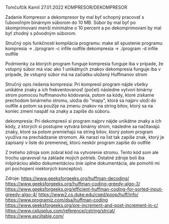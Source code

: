 Tomčufčík Kamil                                                                     27.01.2022
                                    KOMPRESOR/DEKOMPRESOR                                           

Zadanie
Kompresor a dekompresor by mal byť schopný pracovať s ľubovoľným binárnym súborom do 10 MB.
Súbor by mal byť po skomprimovaní menší minimálne o 10 percent a po dekomprimovaní by mal byť
zhodný s pôvodným súborom.

Stručný opis funkčnosti
kompilácia programu:
make all
spustenie programu:
kompresia -> ./program -c infile outfile
dekompresia -> ./program -d infile outfile

Podmienky za ktorých program funguje
kompresia funguje iba v prípade, že vstupný súbor má viac ako 1 unikátnych znakov
dekompresia funguje iba v prípade, že vstupný súbor má na začiatku uložený Huffmanov strom


Stručný opis riešenia
kompresia:
Pri kompresii program nájde všetky unikátne znaky a ich frekventovanosť (počet)
následne vytvorí binárny strom pomocou huffmanovho kódovania, potom sa kódy, ktoré získame
prechodom binárneho stromu, uložia do "mapy", ktorá sa najprv uloží do outfile a potom sa 
použije na zmenu znakov na string bitov, ktorý sa na koniec zmení naspäť na znaky a zapíše
do súboru.

dekompresia:
Pri dekompresii si program najprv nájde unikátne znaky a ich kódy, z ktorých si postupne 
vytvára binárny strom, následne sa načítavajú znaky, ktoré sa potom premieňajú na string
bitov, ktorý potom program využíva na prechádzanie stromom. Ak narazí na list tak zapíše
znak, ktorý je zapísaný v liste do premennej, ktorú neskôr program zapíše do outfile


Z tretieho zdroja som zobral kód na vytvorenie stromu. Tento kód som ale trochu upravoval
na základe mojich potrieb. Ostatné zdroje boli iba inšpiráciou alebo dokumentáciou 
(nie úplne dokumentácia, ale pomohli mi pri pochopení niektorých konceptov).

Zdroje:
https://www.geeksforgeeks.org/huffman-decoding/
https://www.geeksforgeeks.org/huffman-coding-greedy-algo-3/
https://www.geeksforgeeks.org/efficient-huffman-coding-for-sorted-input-greedy-algo-4/
https://www2.cs.duke.edu/csed/poop/huff/info/
https://www.programiz.com/dsa/huffman-coding
https://www.geeksforgeeks.org/pre-increment-and-post-increment-in-c/
https://www.cplusplus.com/reference/cstring/strcat/
https://www.asciitable.com/